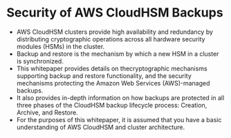 # Security of AWS CloudHSM Backups

- AWS CloudHSM clusters provide high availability and redundancy by distributing cryptographic operations across all hardware security modules (HSMs) in the cluster.
- Backup and restore is the mechanism by which a new HSM in a cluster is synchronized.
- This whitepaper provides details on thecryptographic mechanisms supporting backup and restore functionality, and the security mechanisms protecting the Amazon Web Services (AWS)-managed backups.
- It also provides in-depth information on how backups are protected in all three phases of the CloudHSM backup lifecycle process: Creation, Archive, and Restore.
- For the purposes of this whitepaper, it is assumed that you have a basic understanding of AWS CloudHSM and cluster architecture.
